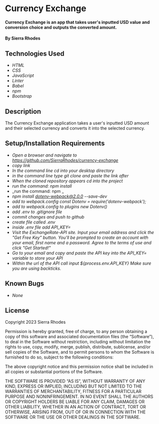 # Currency Exchange

#### Currency Exchange is an app that takes user's inputted USD value and conversion choice and outputs the converted amount.

#### By Sierra Rhodes

## Technologies Used

* _HTML_
* _CSS_
* _JavaScript_
* _Linter_
* _Babel_
* _npm_
* _Bootstrap_


## Description

The Currency Exchange application takes a user's inputted USD amount and their selected currency and converts it into the selected currency. 

## Setup/Installation Requirements

* _Open a browser and navigate to https://github.com/SierraRhodes/currency-exchange_
* _copy link_
* _In the command line cd into your desktop directory_
* _in the command line type git clone and paste the link after_
* _When the cloned repository appears cd into the project_
* _run the command: npm install_
* _run the command: npm _
* _npm install dotenv-webpack@2.0.0 --save-dev_
* _add to webpack.config const Dotenv = require('dotenv-webpack');_
* _add to webpack.config to plugins new Dotenv()_
* _add .env to .gitignore file_
* _commit changes and push to github_
* _create file called .env_
* _inside .env file add API_KEY=_
* _Visit the ExchangeRate-API site. Input your email address and click the "Get Free Key" button.
You'll be prompted to create an account with your email, first name and a password. Agree to the terms of use and click "Get Started!"_
* _Go to your email and copy and paste the API key into the API_KEY= variable to store your API_
* _Within the url of the API call input ${process.env.API_KEY} Make sure you are using backticks._




## Known Bugs

* _None_


## License
Copyright 2023 Sierra Rhodes

Permission is hereby granted, free of charge, to any person obtaining a copy of this software and associated documentation files (the “Software”), to deal in the Software without restriction, including without limitation the rights to use, copy, modify, merge, publish, distribute, sublicense, and/or sell copies of the Software, and to permit persons to whom the Software is furnished to do so, subject to the following conditions:

The above copyright notice and this permission notice shall be included in all copies or substantial portions of the Software.

THE SOFTWARE IS PROVIDED “AS IS”, WITHOUT WARRANTY OF ANY KIND, EXPRESS OR IMPLIED, INCLUDING BUT NOT LIMITED TO THE WARRANTIES OF MERCHANTABILITY, FITNESS FOR A PARTICULAR PURPOSE AND NONINFRINGEMENT. IN NO EVENT SHALL THE AUTHORS OR COPYRIGHT HOLDERS BE LIABLE FOR ANY CLAIM, DAMAGES OR OTHER LIABILITY, WHETHER IN AN ACTION OF CONTRACT, TORT OR OTHERWISE, ARISING FROM, OUT OF OR IN CONNECTION WITH THE SOFTWARE OR THE USE OR OTHER DEALINGS IN THE SOFTWARE.